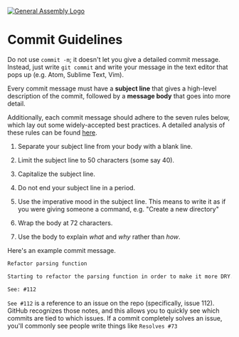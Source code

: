 [![General Assembly Logo](https://camo.githubusercontent.com/1a91b05b8f4d44b5bbfb83abac2b0996d8e26c92/687474703a2f2f692e696d6775722e636f6d2f6b6538555354712e706e67)](https://generalassemb.ly/education/web-development-immersive)

# Commit Guidelines

Do not use `commit -m`; it doesn't let you give a detailed commit message.
Instead, just write `git commit` and write your message in the
text editor that pops up (e.g. Atom, Sublime Text, Vim).

Every commit message must have a **subject line** that gives a high-level
description of the commit, followed by a **message body** that goes into more
detail.

Additionally, each commit message should adhere to the seven rules
below, which lay out some widely-accepted best practices. A detailed analysis
of these rules can be found
[here](http://chris.beams.io/posts/git-commit/#seven-rules).

1.  Separate your subject line from your body with a blank line.

2.  Limit the subject line to 50 characters (some say 40).

3.  Capitalize the subject line.

4.  Do not end your subject line in a period.

5.  Use the imperative mood in the subject line. This means to write
    it as if you were giving someone a command, e.g. "Create a new directory"

6.  Wrap the body at 72 characters.

7.  Use the body to explain _what_ and _why_ rather than _how_.

Here's an example commit message.

```markdown
Refactor parsing function

Starting to refactor the parsing function in order to make it more DRY.

See: #112
```

`See #112` is a reference to an issue on the repo (specifically, issue 112).
GitHub recognizes those notes, and this allows you to quickly see which commits
are tied to which issues. If a commit completely solves an issue,
you'll commonly see people write things like `Resolves #73`
